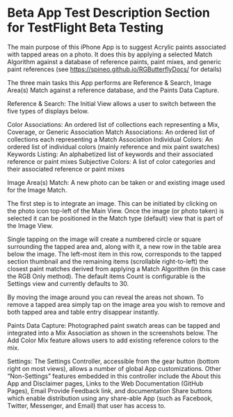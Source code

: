 # Beta App Test Description Section for TestFlight Beta Testing

The main purpose of this iPhone App is to suggest Acrylic paints associated with tapped areas on a photo. It does this by applying a selected Match Algorithm against a database of reference paints, paint mixes, and generic paint references (see https://spineo.github.io/RGButterflyDocs/ for details)

The three main tasks this App performs are Reference & Search, Image Area(s) Match against a reference database, and the Paints Data Capture.

Reference & Search: The Initial View allows a user to switch between the five types of displays below.

Color Associations: An ordered list of collections each representing a Mix, Coverage, or Generic Association
Match Associations: An ordered list of collections each representing a Match Association
Individual Colors: An ordered list of individual colors (mainly reference and mix paint swatches)
Keywords Listing: An alphabetized list of keywords and their associated reference or paint mixes
Subjective Colors: A list of color categories and their associated reference or paint mixes

Image Area(s) Match: A new photo can be taken or and existing image used for the Image Match.

The first step is to integrate an image. This can be initiated by clicking on the photo icon top-left of the Main View. Once the image (or photo taken) is selected it can be positioned in the Match type (default) view that is part of the Image View.

Single tapping on the image will create a numbered circle or square surrounding the tapped area and, along with it, a new row in the table area below the image. The left-most item in this row, corresponds to the tapped section thumbnail and the remaining items (scrollable right-to-left) the closest paint matches derived from applying a Match Algorithm (in this case the RGB Only method). The default items Count is configurable is the Settings view and currently defaults to 30.

By moving the image around you can reveal the areas not shown. To remove a tapped area simply tap on the image area you wish to remove and both tapped area and table entry disappear instantly.

Paints Data Capture: Photographed paint swatch areas can be tapped and integrated into a Mix Association as shown in the screenshots below. The Add Color Mix feature allows users to add existing reference colors to the mix.

Settings: The Settings Controller, accessible from the gear button (bottom right on most views), allows a number of global App customizations. Other “Non-Settings” features embedded in this controller include the About this App and Disclaimer pages, Links to the Web Documentation (GitHub Pages), Email Provide Feedback link, and documentation Share buttons which enable distribution using any share-able App (such as Facebook, Twitter, Messenger, and Email) that user has access to.

